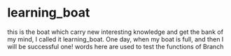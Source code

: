 # learning_boat
this is the boat which carry new interesting knowledge and get the bank of my mind, I called it learning_boat. One day, when my boat is full, and then I will be successful one!
words here are used to test the functions of Branch
